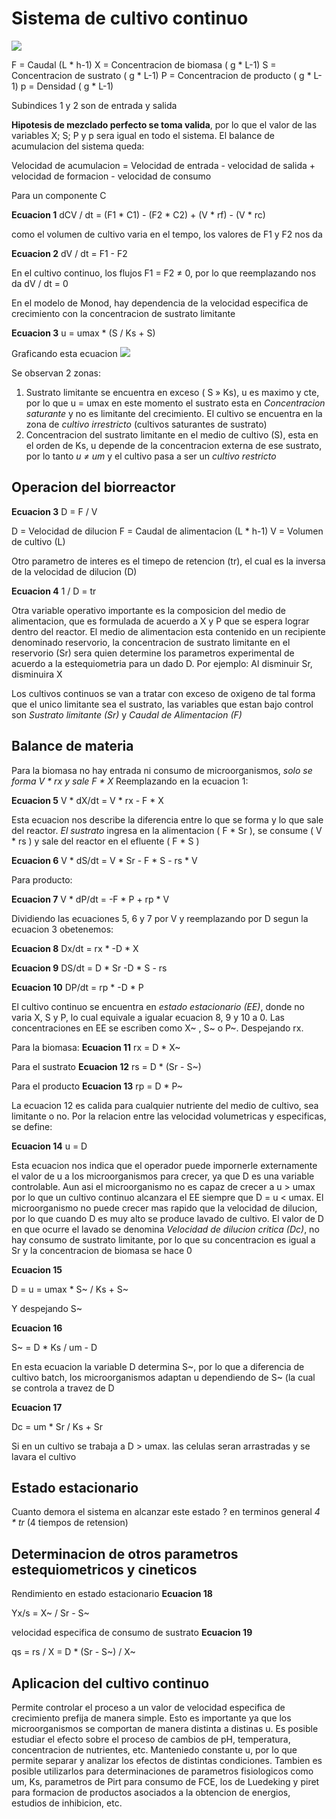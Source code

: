 # Sistema de cultivo continuo

![](https://i.imgur.com/VfgdglV.png)

F = Caudal (L * h-1)
X = Concentracion de biomasa ( g * L-1)
S = Concentracion de sustrato ( g * L-1)
P = Concentracion de producto ( g * L-1)
p = Densidad ( g * L-1)

Subindices 1 y 2 son de entrada y salida

**Hipotesis de mezclado perfecto se toma valida**, por lo que el valor de las variables X; S; P y p sera igual en todo el sistema.
 El balance de acumulacion del sistema queda:

Velocidad de acumulacion = Velocidad de entrada - velocidad de salida + velocidad de formacion - velocidad de consumo

Para un componente C

**Ecuacion 1**
dCV / dt = (F1 * C1) - (F2 * C2) + (V * rf) - (V * rc)

como el volumen de cultivo varia en el tempo, los valores de F1 y F2 nos da

**Ecuacion 2**
dV / dt = F1 - F2

En el cultivo continuo, los flujos F1 = F2 ≠ 0, por lo que reemplazando nos da
dV / dt = 0

En el modelo de Monod, hay dependencia de la velocidad especifica de crecimiento con la concentracion de sustrato limitante

**Ecuacion 3**
u = umax * (S / Ks + S)

Graficando esta ecuacion
![](https://i.imgur.com/WIsOxKB.png)

Se observan 2 zonas:
1. Sustrato limitante se encuentra en exceso ( S » Ks), u es maximo y cte, por lo que u = umax en este momento el sustrato esta en *Concentracion saturante* y no es limitante del crecimiento. El cultivo se encuentra en la zona de *cultivo irrestricto* (cultivos saturantes de sustrato)
2. Concentracion del sustrato limitante en el medio de cultivo (S), esta en el orden de Ks, u depende de la concentracion externa de ese sustrato, por lo tanto *u ≠ um* y el cultivo pasa a ser un *cultivo restricto*

## Operacion del biorreactor

**Ecuacion 3**
D = F / V

D = Velocidad de dilucion
F = Caudal de alimentacion (L * h-1)
V = Volumen de cultivo (L)

Otro parametro de interes es el timepo de retencion (tr), el cual es la inversa de la velocidad de dilucion (D)

**Ecuacion 4**
1 / D = tr

Otra variable operativo importante es la composicion del medio de alimentacion, que es formulada de acuerdo a X y P que se espera lograr dentro del reactor.
El medio de alimentacion esta contenido en un recipiente denominado reservorio, la concentracion de sustrato limitante en el reservorio (Sr) sera quien determine los parametros experimental de acuerdo a la estequiometria para un dado D.
Por ejemplo: Al disminuir Sr, disminuira X

Los cultivos continuos se van a tratar con exceso de oxigeno de tal forma que el unico limitante sea el sustrato, las variables que estan bajo control son *Sustrato limitante (Sr)* y *Caudal de Alimentacion (F)*

## Balance de materia

Para la biomasa no hay entrada ni consumo de microorganismos, *solo se forma V * rx y sale F * X* Reemplazando en la ecuacion 1:

**Ecuacion 5**
V * dX/dt = V * rx - F * X

Esta ecuacion nos describe la diferencia entre lo que se forma y lo que sale del reactor.
*El sustrato* ingresa en la alimentacion ( F * Sr ), se consume ( V * rs ) y sale del reactor en el efluente ( F * S )

**Ecuacion 6**
V * dS/dt = V * Sr - F * S - rs * V

Para producto:

**Ecuacion 7**
V * dP/dt = -F * P + rp * V

Dividiendo las ecuaciones 5, 6 y 7 por V y reemplazando por D segun la ecuacion 3 obetenemos:

**Ecuacion 8**
Dx/dt = rx * -D * X

**Ecuacion 9**
DS/dt = D * Sr -D * S - rs

**Ecuacion 10**
DP/dt = rp * -D * P

El cultivo continuo se encuentra en *estado estacionario (EE)*, donde no varia X, S y P, lo cual equivale a igualar ecuacion 8, 9 y 10 a 0.
Las concentraciones en EE se escriben como X~ , S~ o P~. Despejando rx.

Para la biomasa:
**Ecuacion 11**
rx = D * X~

Para el sustrato
**Ecuacion 12**
rs = D * (Sr - S~)

Para el producto
**Ecuacion 13**
rp = D * P~

La ecuacion 12 es calida para cualquier nutriente del medio de cultivo, sea limitante o no.
Por la relacion entre las velocidad volumetricas y especificas, se define:

**Ecuacion 14**
u = D

Esta ecuacion nos indica que el operador puede impornerle externamente el valor de u a los microorganismos para crecer, ya que D es una variable controlable.
Aun asi el microorganismo no es capaz de crecer a u > umax por lo que un cultivo continuo alcanzara el EE siempre que D = u < umax. El microorganismo no puede crecer mas rapido que la velocidad de dilucion, por lo que cuando D es muy alto se produce lavado de cultivo.
El valor de D en que ocurre el lavado se denomina *Velocidad de dilucion critica (Dc)*, no hay consumo de sustrato limitante, por lo que su concentracion es igual a Sr y la concentracion de biomasa se hace 0

**Ecuacion 15**

D = u = umax * S~ / Ks + S~

Y despejando S~

**Ecuacion 16**

S~ = D * Ks / um - D

En esta ecuacion la variable D determina S~, por lo que a diferencia de cultivo batch, los microorganismos adaptan u dependiendo de S~ (la cual se controla a travez de D

**Ecuacion 17**

Dc = um * Sr / Ks + Sr

Si en un cultivo se trabaja a D > umax. las celulas seran arrastradas y se lavara el cultivo

## Estado estacionario

Cuanto demora el sistema en alcanzar este estado ? en terminos general *4 * tr* (4 tiempos de retension)

## Determinacion de otros parametros estequiometricos y cineticos

Rendimiento en estado estacionario
**Ecuacion 18**

Yx/s = X~ / Sr - S~

velocidad especifica de consumo de sustrato
**Ecuacion 19**

qs = rs / X = D * (Sr - S~) / X~

## Aplicacion del cultivo continuo

Permite controlar el proceso a un valor de velocidad especifica de crecimiento prefija de manera simple. Esto es importante ya que los microorganismos se comportan de manera distinta a distinas u.
Es posible estudiar el efecto sobre el proceso de cambios de pH, temperatura, concentracion de nutrientes, etc. Manteniedo constante u, por lo que permite separar y analizar los efectos de distintas condiciones.
Tambien es posible utilizarlos para determinaciones de parametros fisiologicos como um, Ks, parametros de Pirt para consumo de FCE, los de Luedeking y piret para formacion de productos asociados a la obtencion de energios, estudios de inhibicion, etc.
